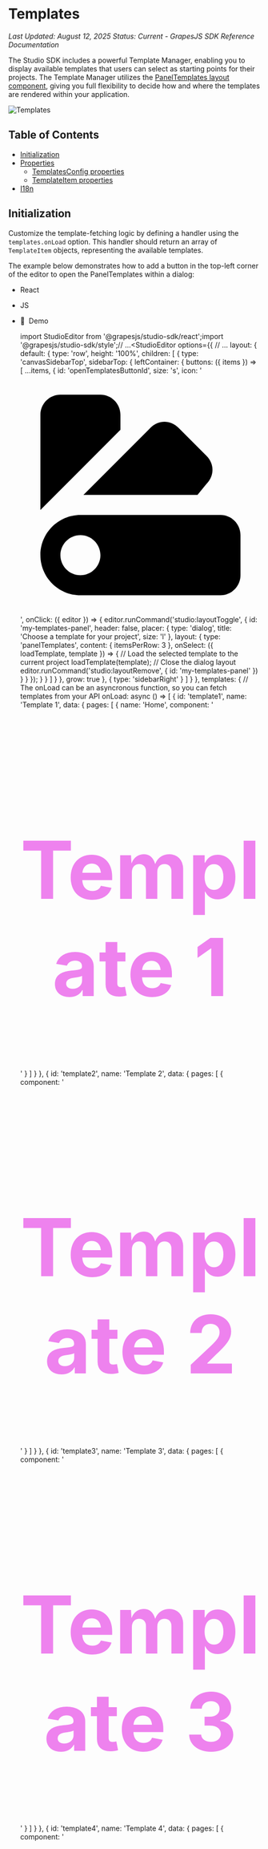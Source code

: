 # Templates

*Last Updated: August 12, 2025*
*Status: Current - GrapesJS SDK Reference Documentation*

The Studio SDK includes a powerful Template Manager, enabling you to display available templates that users can select as starting points for their projects. The Template Manager utilizes the [PanelTemplates layout component](/docs-sdk/configuration/layout/components#paneltemplates), giving you full flexibility to decide how and where the templates are rendered within your application.

![Templates](/docs-sdk/assets/images/templates-c15932661a1b99ef524c8b6cedb492c4.png)

## Table of Contents

- [Initialization](#initialization)
- [Properties](#properties)
  - [TemplatesConfig properties](#templatesconfig-properties)
  - [TemplateItem properties](#templateitem-properties)
- [I18n](#i18n)

## Initialization[​](#initialization "Direct link to Initialization")

Customize the template-fetching logic by defining a handler using the `templates.onLoad` option. This handler should return an array of `TemplateItem` objects, representing the available templates.

The example below demonstrates how to add a button in the top-left corner of the editor to open the PanelTemplates within a dialog:

- React
- JS
- 🍇  Demo

  import StudioEditor from '@grapesjs/studio-sdk/react';import '@grapesjs/studio-sdk/style';// ...<StudioEditor options={{    // ...    layout: {      default: {        type: 'row',        height: '100%',        children: [          {            type: 'canvasSidebarTop',            sidebarTop: {              leftContainer: {                buttons: ({ items }) => [                  ...items,                  {                    id: 'openTemplatesButtonId',                    size: 's',                    icon: '<svg viewBox="0 0 24 24"><path d="M20 14H6C3.8 14 2 15.8 2 18S3.8 22 6 22H20C21.1 22 22 21.1 22 20V16C22 14.9 21.1 14 20 14M6 20C4.9 20 4 19.1 4 18S4.9 16 6 16 8 16.9 8 18 7.1 20 6 20M6.3 12L13 5.3C13.8 4.5 15 4.5 15.8 5.3L18.6 8.1C19.4 8.9 19.4 10.1 18.6 10.9L17.7 12H6.3M2 13.5V4C2 2.9 2.9 2 4 2H8C9.1 2 10 2.9 10 4V5.5L2 13.5Z" /></svg>',                    onClick: ({ editor }) => {                      editor.runCommand('studio:layoutToggle', {                        id: 'my-templates-panel',                        header: false,                        placer: { type: 'dialog', title: 'Choose a template for your project', size: 'l' },                        layout: {                          type: 'panelTemplates',                          content: { itemsPerRow: 3 },                          onSelect: ({ loadTemplate, template }) => {                            // Load the selected template to the current project                            loadTemplate(template);                            // Close the dialog layout                            editor.runCommand('studio:layoutRemove', { id: 'my-templates-panel' })                          }                        }                      });                    }                  }                ]              }            },            grow: true          },          { type: 'sidebarRight' }        ]      }    },    templates: {      // The onLoad can be an asyncronous function, so you can fetch templates from your API      onLoad: async () => [        {          id: 'template1',          name: 'Template 1',          data: {            pages: [              {                name: 'Home',                component: '<h1 class="title">Template 1</h1><style>.title { color: red; font-size: 10rem; text-align: center }</style>'              }            ]          }        },        {          id: 'template2',          name: 'Template 2',          data: {            pages: [              { component: '<h1 class="title">Template 2</h1><style>.title { color: blue; font-size: 10rem; text-align: center }</style>' }            ]          }        },        {          id: 'template3',          name: 'Template 3',          data: {            pages: [              { component: '<h1 class="title">Template 3</h1><style>.title { color: green; font-size: 10rem; text-align: center }</style>' }            ]          }        },        {          id: 'template4',          name: 'Template 4',          data: {            pages: [              { component: '<h1 class="title">Template 4</h1><style>.title { color: violet; font-size: 10rem; text-align: center }</style>' }            ]          }        },      ]    }      }}/>

  import createStudioEditor from '@grapesjs/studio-sdk';import '@grapesjs/studio-sdk/style';// ...createStudioEditor({ // ... layout: { default: { type: 'row', height: '100%', children: [ { type: 'canvasSidebarTop', sidebarTop: { leftContainer: { buttons: ({ items }) => [ ...items, { id: 'openTemplatesButtonId', size: 's', icon: '<svg viewBox="0 0 24 24"><path d="M20 14H6C3.8 14 2 15.8 2 18S3.8 22 6 22H20C21.1 22 22 21.1 22 20V16C22 14.9 21.1 14 20 14M6 20C4.9 20 4 19.1 4 18S4.9 16 6 16 8 16.9 8 18 7.1 20 6 20M6.3 12L13 5.3C13.8 4.5 15 4.5 15.8 5.3L18.6 8.1C19.4 8.9 19.4 10.1 18.6 10.9L17.7 12H6.3M2 13.5V4C2 2.9 2.9 2 4 2H8C9.1 2 10 2.9 10 4V5.5L2 13.5Z" /></svg>', onClick: ({ editor }) => { editor.runCommand('studio:layoutToggle', { id: 'my-templates-panel', header: false, placer: { type: 'dialog', title: 'Choose a template for your project', size: 'l' }, layout: { type: 'panelTemplates', content: { itemsPerRow: 3 }, onSelect: ({ loadTemplate, template }) => { // Load the selected template to the current project loadTemplate(template); // Close the dialog layout editor.runCommand('studio:layoutRemove', { id: 'my-templates-panel' }) } } }); } } ] } }, grow: true }, { type: 'sidebarRight' } ] } }, templates: { // The onLoad can be an asyncronous function, so you can fetch templates from your API onLoad: async () => [ { id: 'template1', name: 'Template 1', data: { pages: [ { name: 'Home', component: '<h1 class="title">Template 1</h1><style>.title { color: red; font-size: 10rem; text-align: center }</style>' } ] } }, { id: 'template2', name: 'Template 2', data: { pages: [ { component: '<h1 class="title">Template 2</h1><style>.title { color: blue; font-size: 10rem; text-align: center }</style>' } ] } }, { id: 'template3', name: 'Template 3', data: { pages: [ { component: '<h1 class="title">Template 3</h1><style>.title { color: green; font-size: 10rem; text-align: center }</style>' } ] } }, { id: 'template4', name: 'Template 4', data: { pages: [ { component: '<h1 class="title">Template 4</h1><style>.title { color: violet; font-size: 10rem; text-align: center }</style>' } ] } }, ] } })

Code

.code-block-amtyg code { max-height: 600px; }

tip

`template.data` is the GrapesJS project data JSON. You can always get the current data from an existing project in Studio via `editor.getProjectData()`.

warning

Templates returned by the custom onLoad handler are shared across all panelTemplates instances. To have different templates in each panel, use the [templates prop](/docs-sdk/configuration/layout/components#paneltemplates) instead.

In this example, instead of using a button, we open the dialog when the editor loads:

- React
- JS
- 🍇  Demo

  import StudioEditor from '@grapesjs/studio-sdk/react';import '@grapesjs/studio-sdk/style';// ...<StudioEditor options={{    // ...    plugins: [      editor =>        editor.onReady(() => {          editor.runCommand('studio:layoutToggle', {            id: 'my-templates-panel',            header: false,            placer: { type: 'dialog', title: 'Choose a template for your project', size: 'l' },            layout: {              type: 'panelTemplates',              content: { itemsPerRow: 3 },              onSelect: ({ loadTemplate, template }) => {                loadTemplate(template);                editor.runCommand('studio:layoutRemove', { id: 'my-templates-panel' })              }            }          });        })    ],    templates: {      onLoad: async () => [        {          id: 'template1',          name: 'Template 1',          data: {            pages: [              {                name: 'Home',                component: '<h1 class="title">Template 1</h1><style>.title { color: red; font-size: 10rem; text-align: center }</style>'              }            ]          }        },        {          id: 'template2',          name: 'Template 2',          data: {            pages: [              { component: '<h1 class="title">Template 2</h1><style>.title { color: blue; font-size: 10rem; text-align: center }</style>' }            ]          }        },        {          id: 'template3',          name: 'Template 3',          data: {            pages: [              { component: '<h1 class="title">Template 3</h1><style>.title { color: green; font-size: 10rem; text-align: center }</style>' }            ]          }        },        {          id: 'template4',          name: 'Template 4',          data: {            pages: [              { component: '<h1 class="title">Template 4</h1><style>.title { color: violet; font-size: 10rem; text-align: center }</style>' }            ]          }        },      ]    }      }}/>

  import createStudioEditor from '@grapesjs/studio-sdk';import '@grapesjs/studio-sdk/style';// ...createStudioEditor({ // ... plugins: [ editor => editor.onReady(() => { editor.runCommand('studio:layoutToggle', { id: 'my-templates-panel', header: false, placer: { type: 'dialog', title: 'Choose a template for your project', size: 'l' }, layout: { type: 'panelTemplates', content: { itemsPerRow: 3 }, onSelect: ({ loadTemplate, template }) => { loadTemplate(template); editor.runCommand('studio:layoutRemove', { id: 'my-templates-panel' }) } } }); }) ], templates: { onLoad: async () => [ { id: 'template1', name: 'Template 1', data: { pages: [ { name: 'Home', component: '<h1 class="title">Template 1</h1><style>.title { color: red; font-size: 10rem; text-align: center }</style>' } ] } }, { id: 'template2', name: 'Template 2', data: { pages: [ { component: '<h1 class="title">Template 2</h1><style>.title { color: blue; font-size: 10rem; text-align: center }</style>' } ] } }, { id: 'template3', name: 'Template 3', data: { pages: [ { component: '<h1 class="title">Template 3</h1><style>.title { color: green; font-size: 10rem; text-align: center }</style>' } ] } }, { id: 'template4', name: 'Template 4', data: { pages: [ { component: '<h1 class="title">Template 4</h1><style>.title { color: violet; font-size: 10rem; text-align: center }</style>' } ] } }, ] } })

Code

## Properties[​](#properties "Direct link to Properties")

### TemplatesConfig properties[​](#templatesconfig-properties "Direct link to TemplatesConfig properties")

Show properties

Property

Type

Description

onLoad

function

Provide a custom handler for loading list of available templates to display in the templates layout panel. It should return an array of TemplateItems.

**Example**

    onLoad: async ({editor, fetchCommunityTemplates}) => {  const response = await fetch('TEMPLATES_URL');  const templates = await response.json();  return templates;}

### TemplateItem properties[​](#templateitem-properties "Direct link to TemplateItem properties")

Show properties

Property

Type

Description

id\*

string

Unique id for this template item.

**Example**

    "template1"

name\*

string

Name displayed for this template item.

**Example**

    "Template 1"

media

string

A thumbnail URL for this template.

**Example**

    "https://example.com/template1.jpg"

author

object

An object containing the name of the author and optionally a link to his socials/website.

**Example**

    {  "name": "GrapesJS",  "link": "grapesjs.com"}

data\*

object

GrapesJS project data that will be loaded when the user selects this template.

**Example**

    {  "pages": [    {      "name": "Home",      "component": "<h1 class=\"red-bg\">Red background template</h1><style>.red-bg { color: white; background: red; height: 100dvh; }</style>"    }  ]}

## I18n[​](#i18n "Direct link to I18n")

The labels of the templates panel can be translated into different languages:

- React
- JS
- 🍇  Demo

  import StudioEditor from '@grapesjs/studio-sdk/react';import '@grapesjs/studio-sdk/style';// ...<StudioEditor options={{    // ...    plugins: [      editor =>        editor.onReady(() => {          editor.runCommand('studio:layoutToggle', {            id: 'my-templates-panel',            header: false,            placer: { type: 'dialog', title: 'Choose a template for your project', size: 'l' },            layout: {              type: 'panelTemplates',              content: { itemsPerRow: 3 },            }          });        })    ],    templates: {      // return empty array      onLoad: async () => []    },    i18n: {      locales: {        en: {          templates: {            notFound: 'No templates found'          }        }      }    }  }}/>

  import createStudioEditor from '@grapesjs/studio-sdk';import '@grapesjs/studio-sdk/style';// ...createStudioEditor({ // ... plugins: [ editor => editor.onReady(() => { editor.runCommand('studio:layoutToggle', { id: 'my-templates-panel', header: false, placer: { type: 'dialog', title: 'Choose a template for your project', size: 'l' }, layout: { type: 'panelTemplates', content: { itemsPerRow: 3 }, } }); }) ], templates: { // return empty array onLoad: async () => [] }, i18n: { locales: { en: { templates: { notFound: 'No templates found' } } } }})

Code
